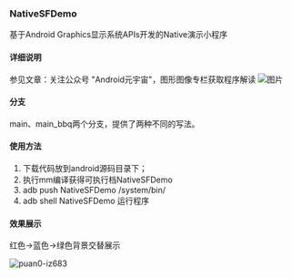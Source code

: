 ### NativeSFDemo
基于Android Graphics显示系统APIs开发的Native演示小程序

#### 详细说明
参见文章：关注公众号 "Android元宇宙"，图形图像专栏获取程序解读
![图片](https://github.com/yrzroger/NativeSFDemo/assets/18068017/e4ddc7ce-cb94-4029-847c-cdabaa5f5dcd)


#### 分支
main、main_bbq两个分支，提供了两种不同的写法。

#### 使用方法
1. 下载代码放到android源码目录下；
2. 执行mm编译获得可执行档NativeSFDemo
3. adb push NativeSFDemo /system/bin/
4. adb shell NativeSFDemo 运行程序


#### 效果展示
红色->蓝色->绿色背景交替展示

![puan0-iz683](https://user-images.githubusercontent.com/18068017/146721508-e78d69ca-0e93-4ae6-b76a-94a7c62b5bc3.gif)

